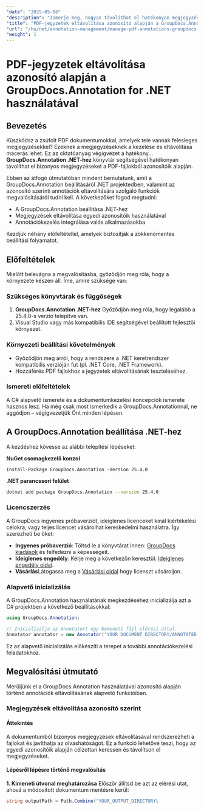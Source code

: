 ```yaml
---
"date": "2025-05-06"
"description": "Ismerje meg, hogyan távolíthat el hatékonyan megjegyzéseket PDF-ekből és más dokumentumokból a GroupDocs.Annotation for .NET segítségével. Fedezze fel a lépésenkénti útmutatókat, a bevált gyakorlatokat és a valós alkalmazásokat."
"title": "PDF-jegyzetek eltávolítása azonosító alapján a GroupDocs.Annotation for .NET használatával"
"url": "/hu/net/annotation-management/manage-pdf-annotations-groupdocs-dotnet-remove-id/"
"weight": 1
---
```


# PDF-jegyzetek eltávolítása azonosító alapján a GroupDocs.Annotation for .NET használatával

## Bevezetés

Küszködsz a zsúfolt PDF dokumentumokkal, amelyek tele vannak felesleges megjegyzésekkel? Ezeknek a megjegyzéseknek a kezelése és eltávolítása macerás lehet. Ez az oktatóanyag végigvezet a hatékony... **GroupDocs.Annotation .NET-hez** könyvtár segítségével hatékonyan távolíthat el bizonyos megjegyzéseket a PDF-fájlokból azonosítóik alapján.

Ebben az átfogó útmutatóban mindent bemutatunk, amit a GroupDocs.Annotation beállításáról .NET projektedben, valamint az azonosító szerinti annotációk eltávolítására szolgáló funkciók megvalósításáról tudni kell. A következőket fogod megtudni:
- A GroupDocs.Annotation beállítása .NET-hez
- Megjegyzések eltávolítása egyedi azonosítóik használatával
- Annotációkezelés integrálása valós alkalmazásokba

Kezdjük néhány előfeltétellel, amelyek biztosítják a zökkenőmentes beállítási folyamatot.

## Előfeltételek

Mielőtt belevágna a megvalósításba, győződjön meg róla, hogy a környezete készen áll. Íme, amire szüksége van:

### Szükséges könyvtárak és függőségek
1. **GroupDocs.Annotation .NET-hez** Győződjön meg róla, hogy legalább a 25.4.0-s verzió telepítve van.
2. Visual Studio vagy más kompatibilis IDE segítségével beállított fejlesztői környezet.

### Környezeti beállítási követelmények
- Győződjön meg arról, hogy a rendszere a .NET keretrendszer kompatibilis verzióján fut (pl. .NET Core, .NET Framework).
- Hozzáférés PDF fájlokhoz a jegyzetek eltávolításának teszteléséhez.

### Ismereti előfeltételek
A C# alapvető ismerete és a dokumentumkezelési koncepciók ismerete hasznos lesz. Ha még csak most ismerkedik a GroupDocs.Annotationnal, ne aggódjon – végigvezetjük Önt minden lépésen.

## A GroupDocs.Annotation beállítása .NET-hez

A kezdéshez kövesse az alábbi telepítési lépéseket:

**NuGet csomagkezelő konzol**

```shell
Install-Package GroupDocs.Annotation -Version 25.4.0
```

**\.NET parancssori felület**

```bash
dotnet add package GroupDocs.Annotation --version 25.4.0
```

### Licencszerzés
A GroupDocs ingyenes próbaverziót, ideiglenes licenceket kínál kiértékelési célokra, vagy teljes licencet vásárolhat kereskedelmi használatra. Így szerezheti be őket:
- **Ingyenes próbaverzió**: Töltsd le a könyvtárat innen: [GroupDocs kiadások](https://releases.groupdocs.com/annotation/net/) és felfedezni a képességeit.
- **Ideiglenes engedély**: Kérje meg a következőn keresztül: [Ideiglenes engedély oldal](https://purchase.groupdocs.com/temporary-license/).
- **Vásárlás**Látogassa meg a [Vásárlási oldal](https://purchase.groupdocs.com/buy) hogy licenszt vásároljon.

### Alapvető inicializálás
A GroupDocs.Annotation használatának megkezdéséhez inicializálja azt a C# projektben a következő beállításokkal:

```csharp
using GroupDocs.Annotation;

// Inicializálja az Annotatort egy bemeneti fájl elérési úttal.
Annotator annotator = new Annotator("YOUR_DOCUMENT_DIRECTORY/ANNOTATED.pdf");
```

Ez az alapvető inicializálás előkészíti a terepet a további annotációkezelési feladatokhoz.

## Megvalósítási útmutató

Merüljünk el a GroupDocs.Annotation használatával azonosító alapján történő annotációk eltávolításának alapvető funkcióiban.

### Megjegyzések eltávolítása azonosító szerint
#### Áttekintés
A dokumentumból bizonyos megjegyzések eltávolításával rendszerezheti a fájlokat és javíthatja az olvashatóságot. Ez a funkció lehetővé teszi, hogy az egyedi azonosítóik alapján célzottan keressen és távolítson el megjegyzéseket.

#### Lépésről lépésre történő megvalósítás
**1. Kimeneti útvonal meghatározása**
Először állítsd be azt az elérési utat, ahová a módosított dokumentum mentésre kerül:

```csharp
string outputPath = Path.Combine("YOUR_OUTPUT_DIRECTORY\